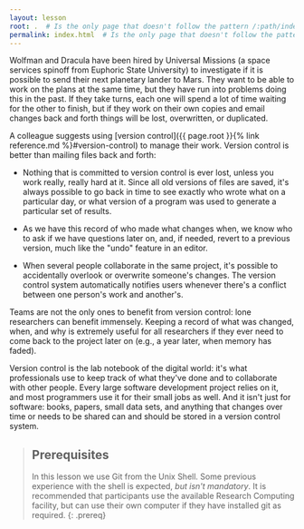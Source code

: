 ```yaml
---
layout: lesson
root: .  # Is the only page that doesn't follow the pattern /:path/index.html
permalink: index.html  # Is the only page that doesn't follow the pattern /:path/index.html
---
```


Wolfman and Dracula have been hired by Universal Missions (a space
services spinoff from Euphoric State University) to investigate if it
is possible to send their next planetary lander to Mars.  They want to
be able to work on the plans at the same time, but they have run into
problems doing this in the past.  If they take turns, each one will
spend a lot of time waiting for the other to finish, but if they work
on their own copies and email changes back and forth things will be
lost, overwritten, or duplicated.

A colleague suggests using [version control]({{ page.root }}{% link reference.md %}#version-control) to
manage their work. Version control is better than mailing files back and forth:

*   Nothing that is committed to version control is ever lost, unless
    you work really, really hard at it. Since all old versions of
    files are saved, it's always possible to go back in time to see
    exactly who wrote what on a particular day, or what version of a
    program was used to generate a particular set of results.

*   As we have this record of who made what changes when, we know who to ask
    if we have questions later on, and, if needed, revert to a previous
    version, much like the "undo" feature in an editor.

*   When several people collaborate in the same project, it's possible to
    accidentally overlook or overwrite someone's changes. The version control
    system automatically notifies users whenever there's a conflict between one
    person's work and another's.

Teams are not the only ones to benefit from version control: lone
researchers can benefit immensely.  Keeping a record of what was
changed, when, and why is extremely useful for all researchers if they
ever need to come back to the project later on (e.g., a year later,
when memory has faded).

Version control is the lab notebook of the digital world: it's what
professionals use to keep track of what they've done and to
collaborate with other people.  Every large software development
project relies on it, and most programmers use it for their small jobs
as well.  And it isn't just for software: books,
papers, small data sets, and anything that changes over time or needs
to be shared can and should be stored in a version control system.

> ## Prerequisites
>
> In this lesson we use Git from the Unix Shell.
> Some previous experience with the shell is expected,
> *but isn't mandatory*.
> It is recommended that participants use the available Research Computing facility, but
> can use their own computer if they have installed git
> as required.
{: .prereq}
